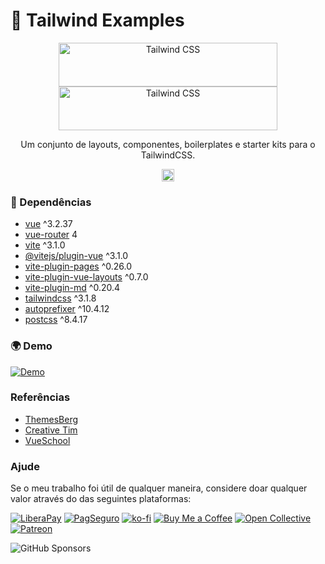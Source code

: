 # 🎨 Tailwind Examples

<p align="center">
  <a class="hidden" href="https://tailwindcss.com/#gh-light-mode-only" target="_blank">
    <img src="./assets/logo-light.svg" alt="Tailwind CSS" width="350" height="70">
  </a>
  <a href="https://tailwindcss.com/#gh-dark-mode-only" target="_blank">
    <img src="./assets/logo-dark.svg" alt="Tailwind CSS" width="350" height="70">
  </a>
</p>

<p align="center">
  Um conjunto de layouts, componentes, boilerplates e starter kits para o TailwindCSS.
</p>

<p align="center">
  <a href="https://github.com/sistematico/tailwind-examples/actions/workflows/cd.yml">
    <img src="https://github.com/sistematico/tailwind-examples/actions/workflows/pages.yml/badge.svg" alt="Build Status" height="20">
  </a>
</p>

### 🧩 Dependências

- [vue](https://vuejs.org) ^3.2.37
- [vue-router](https://router.vuejs.org) 4
- [vite](https://vitejs.dev) ^3.1.0
- [@vitejs/plugin-vue](https://github.com/vitejs/vite/tree/main/packages/plugin-vue) ^3.1.0
- [vite-plugin-pages](https://github.com/hannoeru/vite-plugin-pages) ^0.26.0
- [vite-plugin-vue-layouts](https://github.com/JohnCampionJr/vite-plugin-vue-layouts) ^0.7.0
- [vite-plugin-md](https://github.com/antfu/vite-plugin-md) ^0.20.4
- [tailwindcss](https://tailwindcss.com/) ^3.1.8
- [autoprefixer](https://github.com/postcss/autoprefixer) ^10.4.12
- [postcss](https://github.com/postcss/postcss) ^8.4.17


### 🌍 Demo

[![Demo](https://img.shields.io/badge/Github-Pages-blue)](https://sistematico.github.io/tailwind-examples)

### Referências

- [ThemesBerg](https://github.com/themesberg/landwind)
- [Creative Tim](https://www.creative-tim.com/learning-lab/tailwind-starter-kit/documentation/vue/navbars)
- [VueSchool](https://vueschool.io/articles/vuejs-tutorials/composing-layouts-with-vue-router/)

### Ajude

Se o meu trabalho foi útil de qualquer maneira, considere doar qualquer valor através do das seguintes plataformas:

[![LiberaPay](https://img.shields.io/badge/LiberaPay-gray?logo=liberapay&logoColor=white&style=flat-square)](https://liberapay.com/sistematico/donate) [![PagSeguro](https://img.shields.io/badge/PagSeguro-gray?logo=pagseguro&logoColor=white&style=flat-square)](https://pag.ae/bfxkQW) [![ko-fi](https://img.shields.io/badge/ko--fi-gray?logo=ko-fi&logoColor=white&style=flat-square)](https://ko-fi.com/K3K32RES9) [![Buy Me a Coffee](https://img.shields.io/badge/Buy_Me_a_Coffee-gray?logo=buy-me-a-coffee&logoColor=white&style=flat-square)](https://www.buymeacoffee.com/sistematico) [![Open Collective](https://img.shields.io/badge/Open_Collective-gray?logo=opencollective&logoColor=white&style=flat-square)](https://opencollective.com/sistematico) [![Patreon](https://img.shields.io/badge/Patreon-gray?logo=patreon&logoColor=white&style=flat-square)](https://patreon.com/sistematico)

![GitHub Sponsors](https://img.shields.io/github/sponsors/sistematico?label=Github%20Sponsors)